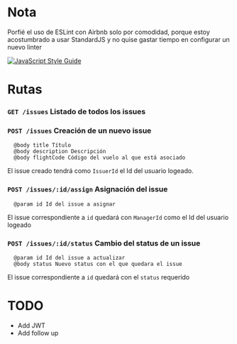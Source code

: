 # Nota
Porfié el uso de ESLint con Airbnb solo por comodidad, porque estoy acostumbrado a usar StandardJS y no quise gastar tiempo en configurar un nuevo linter

[![JavaScript Style Guide](https://cdn.rawgit.com/standard/standard/master/badge.svg)](https://github.com/standard/standard)

# Rutas
### `GET /issues` Listado de todos los issues

### `POST /issues` Creación de un nuevo issue
```
  @body title Título
  @body description Descripción
  @body flightCode Código del vuelo al que está asociado
```

El issue creado tendrá como `IssuerId` el Id del usuario logeado.

### `POST /issues/:id/assign` Asignación del issue
```
  @param id Id del issue a asignar
```

El issue correspondiente a `id` quedará con `ManagerId` como el Id del usuario logeado

### `POST /issues/:id/status` Cambio del status de un issue
```
  @param id Id del issue a actualizar
  @body status Nuevo status con el que quedara el issue
```

El issue correspondiente a `id` quedará con el `status` requerido

# TODO

* Add JWT
* Add follow up
